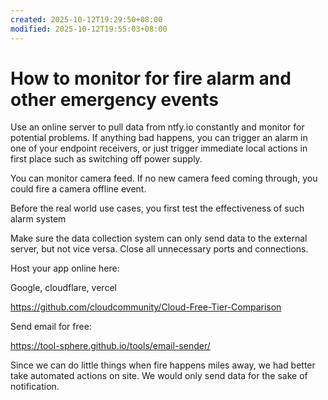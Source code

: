 ```yaml
---
created: 2025-10-12T19:29:50+08:00
modified: 2025-10-12T19:55:03+08:00
---
```


# How to monitor for fire alarm and other emergency events

Use an online server to pull data from ntfy.io constantly and monitor for potential problems. If anything bad happens, you can trigger an alarm in one of your endpoint receivers, or just trigger immediate local actions in first place such as switching off power supply.

You can monitor camera feed. If no new camera feed coming through, you could fire a camera offline event.

Before the real world use cases, you first test the effectiveness of such alarm system

Make sure the data collection system can only send data to the external server, but not vice versa. Close all unnecessary ports and connections.

Host your app online here:

Google, cloudflare, vercel

https://github.com/cloudcommunity/Cloud-Free-Tier-Comparison

Send email for free:

https://tool-sphere.github.io/tools/email-sender/

Since we can do little things when fire happens miles away, we had better take automated actions on site. We would only send data for the sake of notification.
